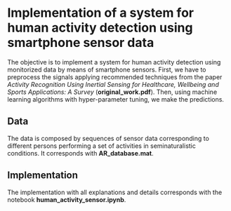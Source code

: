 # Implementation of a system for human activity detection using smartphone sensor data

The objective is to implement a system for human activity detection using monitorized data by means of smartphone sensors. First, we have to preprocess the signals applying recommended techniques from the paper *Activity Recognition Using Inertial Sensing for Healthcare, Wellbeing and Sports Applications: A Survey* (**original_work.pdf**). Then, using machine learning algorithms with hyper-parameter tuning, we make the predictions.

## Data

The data is composed by sequences of sensor data corresponding to different persons performing a set of activities in seminaturalistic conditions. It corresponds with **AR_database.mat**.

## Implementation

The implementation with all explanations and details corresponds with the notebook **human_activity_sensor.ipynb**.
